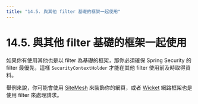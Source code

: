 ```yaml
---
title: "14.5. 與其他 filter 基礎的框架一起使用"
---
```


# 14.5. 與其他 filter 基礎的框架一起使用

如果你有使用其他也是以 filter 為基礎的框架，那你必須確保 Spring Security 的 filter 最優先，這樣 `SecurityContextHolder` 才能在其他 filter 使用前及時取得資料。

舉例來說，你可能會使用 [SiteMesh](https://zh.wikipedia.org/zh-tw/SiteMesh) 來裝飾你的網頁，或者 [Wicket](https://zh.wikipedia.org/zh-tw/Wicket) 網路框架也是使用 filter 來處理請求。